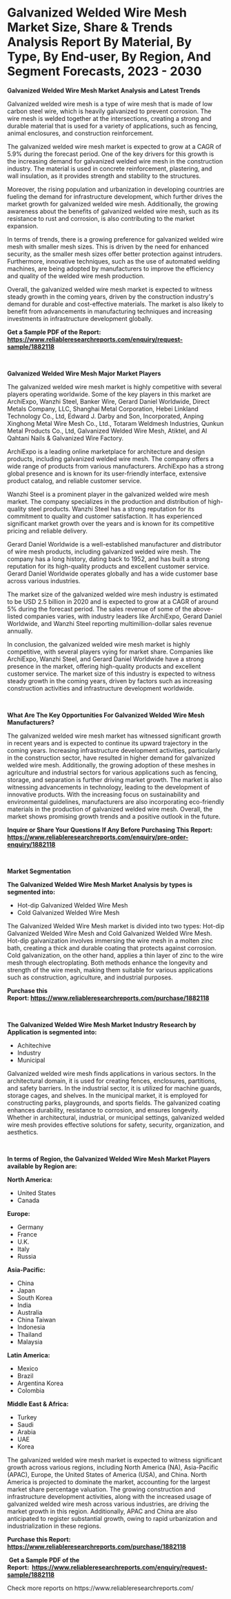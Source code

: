 <p><h1>Galvanized Welded Wire Mesh Market Size, Share & Trends Analysis Report By Material, By Type, By End-user, By Region, And Segment Forecasts, 2023 - 2030</h1></p><p><strong>Galvanized Welded Wire Mesh Market Analysis and Latest Trends</strong></p>
<p><p>Galvanized welded wire mesh is a type of wire mesh that is made of low carbon steel wire, which is heavily galvanized to prevent corrosion. The wire mesh is welded together at the intersections, creating a strong and durable material that is used for a variety of applications, such as fencing, animal enclosures, and construction reinforcement.</p><p>The galvanized welded wire mesh market is expected to grow at a CAGR of 5.9% during the forecast period. One of the key drivers for this growth is the increasing demand for galvanized welded wire mesh in the construction industry. The material is used in concrete reinforcement, plastering, and wall insulation, as it provides strength and stability to the structures.</p><p>Moreover, the rising population and urbanization in developing countries are fueling the demand for infrastructure development, which further drives the market growth for galvanized welded wire mesh. Additionally, the growing awareness about the benefits of galvanized welded wire mesh, such as its resistance to rust and corrosion, is also contributing to the market expansion.</p><p>In terms of trends, there is a growing preference for galvanized welded wire mesh with smaller mesh sizes. This is driven by the need for enhanced security, as the smaller mesh sizes offer better protection against intruders. Furthermore, innovative techniques, such as the use of automated welding machines, are being adopted by manufacturers to improve the efficiency and quality of the welded wire mesh production.</p><p>Overall, the galvanized welded wire mesh market is expected to witness steady growth in the coming years, driven by the construction industry's demand for durable and cost-effective materials. The market is also likely to benefit from advancements in manufacturing techniques and increasing investments in infrastructure development globally.</p></p>
<p><strong>Get a Sample PDF of the Report:&nbsp; <a href="https://www.reliableresearchreports.com/enquiry/request-sample/1882118">https://www.reliableresearchreports.com/enquiry/request-sample/1882118</a></strong></p>
<p>&nbsp;</p>
<p><strong>Galvanized Welded Wire Mesh Major Market Players</strong></p>
<p><p>The galvanized welded wire mesh market is highly competitive with several players operating worldwide. Some of the key players in this market are ArchiExpo, Wanzhi Steel, Banker Wire, Gerard Daniel Worldwide, Direct Metals Company, LLC, Shanghai Metal Corporation, Hebei Linkland Technology Co., Ltd, Edward J. Darby and Son, Incorporated, Anping Xinghong Metal Wire Mesh Co., Ltd., Totaram Weldmesh Industries, Qunkun Metal Products Co., Ltd, Galvanized Welded Wire Mesh, Atiktel, and Al Qahtani Nails & Galvanized Wire Factory.</p><p>ArchiExpo is a leading online marketplace for architecture and design products, including galvanized welded wire mesh. The company offers a wide range of products from various manufacturers. ArchiExpo has a strong global presence and is known for its user-friendly interface, extensive product catalog, and reliable customer service.</p><p>Wanzhi Steel is a prominent player in the galvanized welded wire mesh market. The company specializes in the production and distribution of high-quality steel products. Wanzhi Steel has a strong reputation for its commitment to quality and customer satisfaction. It has experienced significant market growth over the years and is known for its competitive pricing and reliable delivery.</p><p>Gerard Daniel Worldwide is a well-established manufacturer and distributor of wire mesh products, including galvanized welded wire mesh. The company has a long history, dating back to 1952, and has built a strong reputation for its high-quality products and excellent customer service. Gerard Daniel Worldwide operates globally and has a wide customer base across various industries.</p><p>The market size of the galvanized welded wire mesh industry is estimated to be USD 2.5 billion in 2020 and is expected to grow at a CAGR of around 5% during the forecast period. The sales revenue of some of the above-listed companies varies, with industry leaders like ArchiExpo, Gerard Daniel Worldwide, and Wanzhi Steel reporting multimillion-dollar sales revenue annually.</p><p>In conclusion, the galvanized welded wire mesh market is highly competitive, with several players vying for market share. Companies like ArchiExpo, Wanzhi Steel, and Gerard Daniel Worldwide have a strong presence in the market, offering high-quality products and excellent customer service. The market size of this industry is expected to witness steady growth in the coming years, driven by factors such as increasing construction activities and infrastructure development worldwide.</p></p>
<p>&nbsp;</p>
<p><strong>What Are The Key Opportunities For Galvanized Welded Wire Mesh Manufacturers?</strong></p>
<p><p>The galvanized welded wire mesh market has witnessed significant growth in recent years and is expected to continue its upward trajectory in the coming years. Increasing infrastructure development activities, particularly in the construction sector, have resulted in higher demand for galvanized welded wire mesh. Additionally, the growing adoption of these meshes in agriculture and industrial sectors for various applications such as fencing, storage, and separation is further driving market growth. The market is also witnessing advancements in technology, leading to the development of innovative products. With the increasing focus on sustainability and environmental guidelines, manufacturers are also incorporating eco-friendly materials in the production of galvanized welded wire mesh. Overall, the market shows promising growth trends and a positive outlook in the future.</p></p>
<p><strong>Inquire or Share Your Questions If Any Before Purchasing This Report: <a href="https://www.reliableresearchreports.com/enquiry/pre-order-enquiry/1882118">https://www.reliableresearchreports.com/enquiry/pre-order-enquiry/1882118</a></strong></p>
<p>&nbsp;</p>
<p><strong>Market Segmentation</strong></p>
<p><strong>The Galvanized Welded Wire Mesh Market Analysis by types is segmented into:</strong></p>
<p><ul><li>Hot-dip Galvanized Welded Wire Mesh</li><li>Cold Galvanized Welded Wire Mesh</li></ul></p>
<p><p>The Galvanized Welded Wire Mesh market is divided into two types: Hot-dip Galvanized Welded Wire Mesh and Cold Galvanized Welded Wire Mesh. Hot-dip galvanization involves immersing the wire mesh in a molten zinc bath, creating a thick and durable coating that protects against corrosion. Cold galvanization, on the other hand, applies a thin layer of zinc to the wire mesh through electroplating. Both methods enhance the longevity and strength of the wire mesh, making them suitable for various applications such as construction, agriculture, and industrial purposes.</p></p>
<p><strong>Purchase this Report:&nbsp;<a href="https://www.reliableresearchreports.com/purchase/1882118">https://www.reliableresearchreports.com/purchase/1882118</a></strong></p>
<p>&nbsp;</p>
<p><strong>The Galvanized Welded Wire Mesh Market Industry Research by Application is segmented into:</strong></p>
<p><ul><li>Achitechive</li><li>Industry</li><li>Municipal</li></ul></p>
<p><p>Galvanized welded wire mesh finds applications in various sectors. In the architectural domain, it is used for creating fences, enclosures, partitions, and safety barriers. In the industrial sector, it is utilized for machine guards, storage cages, and shelves. In the municipal market, it is employed for constructing parks, playgrounds, and sports fields. The galvanized coating enhances durability, resistance to corrosion, and ensures longevity. Whether in architectural, industrial, or municipal settings, galvanized welded wire mesh provides effective solutions for safety, security, organization, and aesthetics.</p></p>
<p>&nbsp;</p>
<p><strong>In terms of Region, the Galvanized Welded Wire Mesh Market Players available by Region are:</strong></p>
<p>
    <p> <strong> North America: </strong>
        <ul>
            <li>United States</li>
            <li>Canada</li>
        </ul>
        </p> 
    <p> <strong> Europe: </strong>
        <ul>
            <li>Germany</li>
            <li>France</li>
            <li>U.K.</li>
            <li>Italy</li>
            <li>Russia</li>
        </ul>
        </p> 
    <p> <strong> Asia-Pacific: </strong>
        <ul>
            <li>China</li>
            <li>Japan</li>
            <li>South Korea</li>
            <li>India</li>
            <li>Australia</li>
            <li>China Taiwan</li>
            <li>Indonesia</li>
            <li>Thailand</li>
            <li>Malaysia</li>
        </ul>
        </p> 
    <p> <strong> Latin America: </strong>
        <ul>
            <li>Mexico</li>
            <li>Brazil</li>
            <li>Argentina Korea</li>
            <li>Colombia</li>
        </ul>
        </p> 
    <p> <strong> Middle East & Africa: </strong>
        <ul>
            <li>Turkey</li>
            <li>Saudi</li>
            <li>Arabia</li>
            <li>UAE</li>
            <li>Korea</li>
        </ul>
    </p>
    </p>
<p><p>The galvanized welded wire mesh market is expected to witness significant growth across various regions, including North America (NA), Asia-Pacific (APAC), Europe, the United States of America (USA), and China. North America is projected to dominate the market, accounting for the largest market share percentage valuation. The growing construction and infrastructure development activities, along with the increased usage of galvanized welded wire mesh across various industries, are driving the market growth in this region. Additionally, APAC and China are also anticipated to register substantial growth, owing to rapid urbanization and industrialization in these regions.</p></p>
<p><strong>Purchase this Report: <a href="https://www.reliableresearchreports.com/purchase/1882118">https://www.reliableresearchreports.com/purchase/1882118</a></strong></p>
<p>&nbsp;<strong>Get a Sample PDF of the Report:&nbsp;&nbsp;<a href="https://www.reliableresearchreports.com/enquiry/request-sample/1882118">https://www.reliableresearchreports.com/enquiry/request-sample/1882118</a></strong></p>
<p><strong></strong></p>
<p>Check more reports on https://www.reliableresearchreports.com/</p>